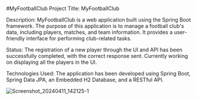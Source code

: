 #MyFootballClub
Project Title: MyFootballClub

Description:
MyFootballClub is a web application built using the Spring Boot framework. The purpose of this application is to manage a football club's data, including players, matches, and team information. It provides a user-friendly interface for performing club-related tasks.

Status:
The registration of a new player through the UI and API has been successfully completed, with the correct response sent. Currently working on displaying all the players in the UI.

Technologies Used:
The application has been developed using Spring Boot, Spring Data JPA, an Embedded H2 Database, and a RESTful API.

![Screenshot_20240411_142125-1](https://github.com/mayakrishnan2001/MyFootballClub/assets/60906154/acf3138e-af99-4041-937d-7109b3d6a297)
